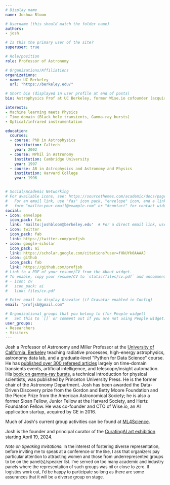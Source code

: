 ```yaml
---
# Display name
name: Joshua Bloom

# Username (this should match the folder name)
authors:
- josh

# Is this the primary user of the site?
superuser: true

# Role/position
role: Professor of Astronomy

# Organizations/Affiliations
organizations:
- name: UC Berkeley
  url: "https://berkeley.edu/"

# Short bio (displayed in user profile at end of posts)
bio: Astrophysics Prof at UC Berkeley, former Wise.io cofounder (acquired by GE); Former Department Chair; Inventor; Dad, Tennis everything. Anti [\#TransparentMoon](/post/lets-kill-the-transparent-moon/). Check out  his group activities at [ml4science.org](https://www.ml4science.org) and art exhibition [CuratingAI.art](https://www.curatingai.art/) (Spring 2024). 

interests:
- Machine learning meets Physics
- Time domain (Black hole transients, Gamma-ray bursts)
- Optical/infrared instrumentation

education:
  courses:
  - course: PhD in Astrophysics
    institution: Caltech
    year: 2002
  - course: MPhil in Astronomy
    institution: Cambridge University
    year: 1997
  - course: AB in Astrophysics and Astronomy and Physics
    institution: Harvard College
    year: 1996


# Social/Academic Networking
# For available icons, see: https://sourcethemes.com/academic/docs/page-builder/#icons
#   For an email link, use "fas" icon pack, "envelope" icon, and a link in the
#   form "mailto:your-email@example.com" or "#contact" for contact widget.
social:
- icon: envelope
  icon_pack: fas
  link: 'mailto:joshbloom@berkeley.edu'  # For a direct email link, use "mailto:test@example.org".
- icon: twitter
  icon_pack: fab
  link: https://twitter.com/profjsb
- icon: google-scholar
  icon_pack: ai
  link: https://scholar.google.com/citations?user=fHkUYk0AAAAJ
- icon: github
  icon_pack: fab
  link: https://github.com/profjsb
# Link to a PDF of your resume/CV from the About widget.
# To enable, copy your resume/CV to `static/files/cv.pdf` and uncomment the lines below.
# - icon: cv
#   icon_pack: ai
#   link: files/cv.pdf

# Enter email to display Gravatar (if Gravatar enabled in Config)
email: "profjsb@gmail.com"

# Organizational groups that you belong to (for People widget)
#   Set this to `[]` or comment out if you are not using People widget.
user_groups:
- Researchers
- Visitors
---
```

Josh a Professor of Astronomy and Miller Professor at the [University of California, Berkeley](https://berkeley.edu) teaching radiative processes, high-energy astrophysics, astronomy data lab, and a graduate-level "Python for Data Science" course. He has [published over 300 refereed articles](/publication) largely on time-domain transients events, artificial intelligence, and telescope/insight automation. His [book on gamma-ray bursts](https://www.amazon.com/Gamma-Ray-Bursts-Princeton-Frontiers-Physics/dp/0691145571), a technical introduction for physical scientists, was published by Princeton University Press. He is the former chair of the Astronomy Department. Josh has been awarded the Data-Driven Discovery prize from the Gordon and Betty Moore Foundation and the Pierce Prize from the American Astronomical Society; he is also a former Sloan Fellow, Junior Fellow at the Harvard Society, and Hertz Foundation Fellow. He was co-founder and CTO of Wise.io, an AI application startup, acquired by GE in 2016.

Much of Josh's current group activities can be found at [ML4Science](https://www.ml4science.org).

Josh is the founder and principal curator of the [CuratingAI art exhibition](https://www.curatingai.art/) starting April 19, 2024. 

<font size="-1">*Note on Speaking Invitations*: In the interest of fostering diverse representation, before inviting me to speak at a conference or the like, I ask that organizers pay particular attention to attracting women and those from underrepresented groups to be on the panel(s)/speaker list. I've served on too many academic and industry panels where the representation of such groups was nil or close to zero. If logistics work out, I'd be happy to participate so long as there are some assurances that it will be a diverse group on stage.</font>

